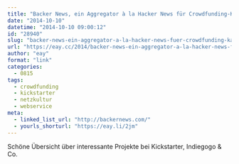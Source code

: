```yaml
---
title: "Backer News, ein Aggregator à la Hacker News für Crowdfunding-Kampagnen"
date: "2014-10-10"
datetime: "2014-10-10 09:00:12"
id: "28940"
slug: "backer-news-ein-aggregator-a-la-hacker-news-fuer-crowdfunding-kampagnen"
url: "https://eay.cc/2014/backer-news-ein-aggregator-a-la-hacker-news-fuer-crowdfunding-kampagnen/"
author: "eay"
format: "link"
categories:
  - 0815
tags:
  - crowdfunding
  - kickstarter
  - netzkultur
  - webservice
meta:
  - linked_list_url: "http://backernews.com/"
  - yourls_shorturl: "https://eay.li/2jm"
---
```


Schöne Übersicht über interessante Projekte bei Kickstarter, Indiegogo & Co.
